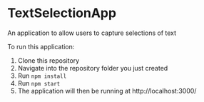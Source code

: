# TextSelectionApp
An application to allow users to capture selections of text

To run this application:
1. Clone this repository
1. Navigate into the repository folder you just created
1. Run ```npm install```
1. Run ```npm start```
1. The application will then be running at http://localhost:3000/
